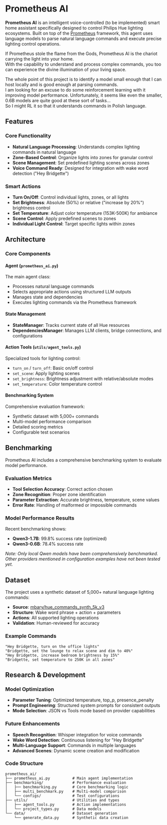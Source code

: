 # Prometheus AI

**Prometheus AI** is an intelligent voice-controlled (to be implemented) smart home assistant specifically designed to control Philips Hue lighting ecosystems. Built on top of the [Prometheus](https://github.com/mbary/Prometheus) framework, this agent uses language models to parse natural language commands and execute precise lighting control operations.

If Prometheus stole the flame from the Gods, Prometheus AI is the chariot carrying the light into your home.<br>
With the capability to understand and process complex commands, you too can experience the divine illumination of your living space.


The whole point of this project is to identify a model small enough that I can host locally and is good enough at parsing commands.<br>
I am looking for an excuse to do some reinforcement learning with it improving model performance. Unfortunately, it seems like even the smaller, 0.6B models are quite good at these sort of tasks...<br>
So I might RL it so that it understands commands in Polish language.

## Features

### Core Functionality
- **Natural Language Processing**: Understands complex lighting commands in natural language
- **Zone-Based Control**: Organize lights into zones for granular control
- **Scene Management**: Set predefined lighting scenes across zones
- **Voice Command Ready**: Designed for integration with wake word detection ("Hey Bridgette")

### Smart Actions
- **Turn On/Off**: Control individual lights, zones, or all lights
- **Set Brightness**: Absolute (50%) or relative ("increase by 20%") brightness control
- **Set Temperature**: Adjust color temperature (153K-500K) for ambiance
- **Scene Control**: Apply predefined scenes to zones
- **Individual Light Control**: Target specific lights within zones


## Architecture

### Core Components

#### Agent (`prometheus_ai.py`)
The main agent class:
- Processes natural language commands
- Selects appropriate actions using structured LLM outputs
- Manages state and dependencies
- Executes lighting commands via the Prometheus framework

#### State Management
- **StateManager**: Tracks current state of all Hue resources
- **DependenciesManager**: Manages LLM clients, bridge connections, and configurations

#### Action Tools (`utils/agent_tools.py`)
Specialized tools for lighting control:
- `turn_on` / `turn_off`: Basic on/off control
- `set_scene`: Apply lighting scenes
- `set_brightness`: Brightness adjustment with relative/absolute modes
- `set_temperature`: Color temperature control

#### Benchmarking System
Comprehensive evaluation framework:
- Synthetic dataset with 5,000+ commands
- Multi-model performance comparison
- Detailed scoring metrics
- Configurable test scenarios

## Benchmarking

Prometheus AI includes a comprehensive benchmarking system to evaluate model performance.

### Evaluation Metrics
- **Tool Selection Accuracy**: Correct action chosen
- **Zone Recognition**: Proper zone identification
- **Parameter Extraction**: Accurate brightness, temperature, scene values
- **Error Rate**: Handling of malformed or impossible commands

### Model Performance Results
Recent benchmarking shows:
- **Qwen3-1.7B**: 99.8% success rate (optimized)
- **Qwen3-0.6B**: 78.4% success rate

*Note: Only local Qwen models have been comprehensively benchmarked. Other providers mentioned in configuration examples have not been tested yet.*

## Dataset

The project uses a synthetic dataset of 5,000+ natural language lighting commands:
- **Source**: [mbary/hue_commands_synth_5k_v3](https://huggingface.co/datasets/mbary/hue_commands_synth_5k_v3)
- **Structure**: Wake word phrase + action + parameters
- **Actions**: All supported lighting operations
- **Validation**: Human-reviewed for accuracy

### Example Commands
```
"Hey Bridgette, turn on the office lights"
"Bridgette, set the lounge to relax scene and dim to 40%"
"Hey Bridgette, increase bedroom brightness by 15%"
"Bridgette, set temperature to 250K in all zones"
```

## Research & Development

### Model Optimization
- **Parameter Tuning**: Optimized temperature, top_p, presence_penalty
- **Prompt Engineering**: Structured system prompts for consistent outputs
- **Mode Selection**: JSON vs Tools mode based on provider capabilities

### Future Enhancements
- **Speech Recognition**: Whisper integration for voice commands
- **Wake Word Detection**: Continuous listening for "Hey Bridgette"
- **Multi-Language Support**: Commands in multiple languages
- **Advanced Scenes**: Dynamic scene creation and modification

### Code Structure
```
prometheus_ai/
├── prometheus_ai.py          # Main agent implementation
├── benchmarking/             # Performance evaluation
│   ├── benchmarking.py       # Core benchmarking logic
│   ├── multi_benchmark.py    # Multi-model comparison
│   └── configs/              # Test configurations
├── utils/                    # Utilities and types
│   ├── agent_tools.py        # Action implementations
│   └── project_types.py      # Data models
└── data/                     # Dataset generation
    └── generate_data.py      # Synthetic data creation
```
